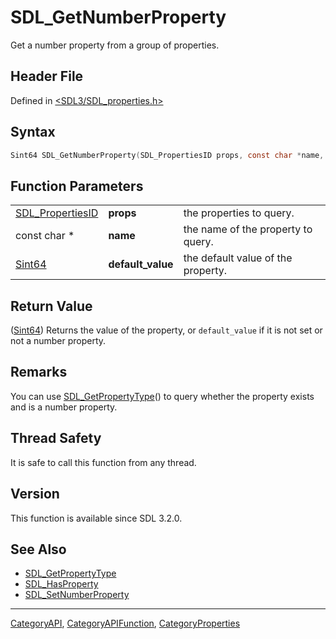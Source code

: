 # SDL_GetNumberProperty

Get a number property from a group of properties.

## Header File

Defined in [<SDL3/SDL_properties.h>](https://github.com/libsdl-org/SDL/blob/main/include/SDL3/SDL_properties.h)

## Syntax

```c
Sint64 SDL_GetNumberProperty(SDL_PropertiesID props, const char *name, Sint64 default_value);
```

## Function Parameters

|                                      |                   |                                    |
| ------------------------------------ | ----------------- | ---------------------------------- |
| [SDL_PropertiesID](SDL_PropertiesID) | **props**         | the properties to query.           |
| const char *                         | **name**          | the name of the property to query. |
| [Sint64](Sint64)                     | **default_value** | the default value of the property. |

## Return Value

([Sint64](Sint64)) Returns the value of the property, or `default_value` if
it is not set or not a number property.

## Remarks

You can use [SDL_GetPropertyType](SDL_GetPropertyType)() to query whether
the property exists and is a number property.

## Thread Safety

It is safe to call this function from any thread.

## Version

This function is available since SDL 3.2.0.

## See Also

- [SDL_GetPropertyType](SDL_GetPropertyType)
- [SDL_HasProperty](SDL_HasProperty)
- [SDL_SetNumberProperty](SDL_SetNumberProperty)






----
[CategoryAPI](CategoryAPI), [CategoryAPIFunction](CategoryAPIFunction), [CategoryProperties](CategoryProperties)

